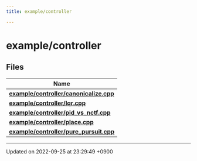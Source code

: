 ```yaml
---
title: example/controller

---
```


# example/controller



## Files

| Name           |
| -------------- |
| **[example/controller/canonicalize.cpp](/cpp_robotics/doxybook/Files/canonicalize_8cpp/#file-canonicalize.cpp)**  |
| **[example/controller/lqr.cpp](/cpp_robotics/doxybook/Files/lqr_8cpp/#file-lqr.cpp)**  |
| **[example/controller/pid_vs_nctf.cpp](/cpp_robotics/doxybook/Files/pid__vs__nctf_8cpp/#file-pid-vs-nctf.cpp)**  |
| **[example/controller/place.cpp](/cpp_robotics/doxybook/Files/place_8cpp/#file-place.cpp)**  |
| **[example/controller/pure_pursuit.cpp](/cpp_robotics/doxybook/Files/pure__pursuit_8cpp/#file-pure-pursuit.cpp)**  |






-------------------------------

Updated on 2022-09-25 at 23:29:49 +0900
